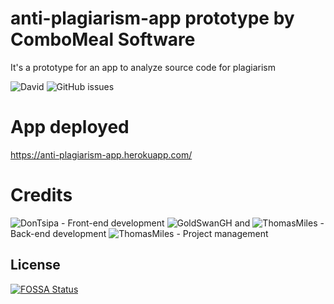 # anti-plagiarism-app prototype by ComboMeal Software

It's a prototype for an app to analyze source code for plagiarism

![David](https://img.shields.io/david/ComboMeal-Software/anti-plagiarism-app)
![GitHub issues](https://img.shields.io/github/issues-raw/ComboMeal-Software/anti-plagiarism-app)

# App deployed
https://anti-plagiarism-app.herokuapp.com/

# Credits
![DonTsipa](https://github.com/DonTsipa) - Front-end development
![GoldSwanGH](https://github.com/GoldSwanGH) and ![ThomasMiles](https://github.com/RealThomasMiles) - Back-end development
![ThomasMiles](https://github.com/RealThomasMiles) - Project management

## License
[![FOSSA Status](https://app.fossa.com/api/projects/git%2Bgithub.com%2FComboMeal-Software%2Fanti-plagiarism-app.svg?type=large)](https://app.fossa.com/projects/git%2Bgithub.com%2FComboMeal-Software%2Fanti-plagiarism-app?ref=badge_large)
